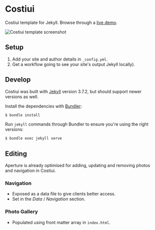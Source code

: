 # Costiui

Costiui template for Jekyll. Browse through a [live demo](https://foto.costiui.ml/).

![Costiui template screenshot](https://foto.costiui.ml/media/screenshot.png)

## Setup

1. Add your site and author details in `_config.yml`.
2. Get a workflow going to see your site's output Jekyll locally).

## Develop

Costiui was built with [Jekyll](http://jekyllrb.com/) version 3.7.2, but should support newer versions as well.

Install the dependencies with [Bundler](http://bundler.io/):

~~~bash
$ bundle install
~~~

Run `jekyll` commands through Bundler to ensure you're using the right versions:

~~~bash
$ bundle exec jekyll serve
~~~

## Editing

Aperture is already optimised for adding, updating and removing photos and navigation in Costiui.

### Navigation

* Exposed as a data file to give clients better access.
* Set in the *Data* / *Navigation* section.

### Photo Gallery

* Populated using front matter array in `index.html`.
